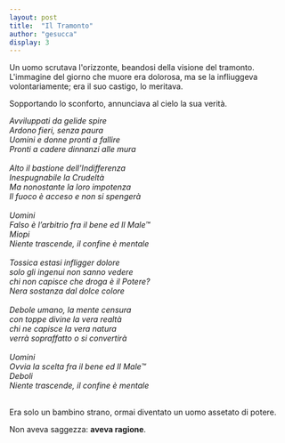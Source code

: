 ```yaml
---
layout: post
title:  "Il Tramonto"
author: "gesucca"
display: 3
---
```


Un uomo scrutava l'orizzonte, beandosi della visione del tramonto. L'immagine del giorno che muore era dolorosa, ma se la infliuggeva volontariamente; era il suo castigo, lo meritava.

Sopportando lo sconforto, annunciava al cielo la sua verità.

<div style="font-style: italic;" >
Avviluppati da gelide spire <br/>
Ardono fieri, senza paura <br/>
Uomini e donne pronti a fallire <br/>
Pronti a cadere dinnanzi alle mura <br/>
<br>
Alto il bastione dell'Indifferenza <br/>
Inespugnabile la Crudeltà <br/>
Ma nonostante la loro impotenza <br/>
Il fuoco è acceso e non si spengerà <br/>
<br>
Uomini <br/>
Falso è l’arbitrio fra il bene ed Il Male&trade; <br/>
Miopi <br/>
Niente trascende, il confine è mentale <br/>
<br>
Tossica estasi infligger dolore <br/>
solo gli ingenui non sanno vedere <br/>
chi non capisce che droga è il Potere? <br/>
Nera sostanza dal dolce colore <br/>
<br>
Debole umano, la mente censura <br/>
con toppe divine la vera realtà <br/>
chi ne capisce la vera natura <br/>
verrà sopraffatto o si convertirà <br/>
<br>
Uomini <br/>
Ovvia la scelta fra il bene ed Il Male&trade; <br/>
Deboli <br/>
Niente trascende, il confine è mentale <br/>
</div>

<br>

Era solo un bambino strano, ormai diventato un uomo assetato di potere.

Non aveva saggezza: **aveva ragione**.
